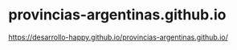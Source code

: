 # provincias-argentinas.github.io

https://desarrollo-happy.github.io/provincias-argentinas.github.io/
